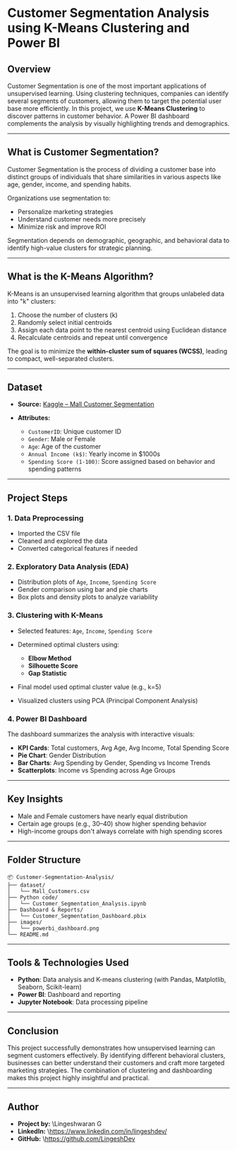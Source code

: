 # Customer Segmentation Analysis using K-Means Clustering and Power BI

## Overview

Customer Segmentation is one of the most important applications of unsupervised learning. Using clustering techniques, companies can identify several segments of customers, allowing them to target the potential user base more efficiently. In this project, we use **K-Means Clustering** to discover patterns in customer behavior. A Power BI dashboard complements the analysis by visually highlighting trends and demographics.

---

## What is Customer Segmentation?

Customer Segmentation is the process of dividing a customer base into distinct groups of individuals that share similarities in various aspects like age, gender, income, and spending habits.

Organizations use segmentation to:

* Personalize marketing strategies
* Understand customer needs more precisely
* Minimize risk and improve ROI

Segmentation depends on demographic, geographic, and behavioral data to identify high-value clusters for strategic planning.

---

## What is the K-Means Algorithm?

K-Means is an unsupervised learning algorithm that groups unlabeled data into "k" clusters:

1. Choose the number of clusters (k)
2. Randomly select initial centroids
3. Assign each data point to the nearest centroid using Euclidean distance
4. Recalculate centroids and repeat until convergence

The goal is to minimize the **within-cluster sum of squares (WCSS)**, leading to compact, well-separated clusters.

---

## Dataset

* **Source:** [Kaggle – Mall Customer Segmentation](https://www.kaggle.com/nelakurthisudheer/mall-customer-segmentation)
* **Attributes:**

  * `CustomerID`: Unique customer ID
  * `Gender`: Male or Female
  * `Age`: Age of the customer
  * `Annual Income (k$)`: Yearly income in \$1000s
  * `Spending Score (1-100)`: Score assigned based on behavior and spending patterns

---

## Project Steps

### 1. Data Preprocessing

* Imported the CSV file
* Cleaned and explored the data
* Converted categorical features if needed

### 2. Exploratory Data Analysis (EDA)

* Distribution plots of `Age`, `Income`, `Spending Score`
* Gender comparison using bar and pie charts
* Box plots and density plots to analyze variability

### 3. Clustering with K-Means

* Selected features: `Age`, `Income`, `Spending Score`
* Determined optimal clusters using:

  * **Elbow Method**
  * **Silhouette Score**
  * **Gap Statistic**
* Final model used optimal cluster value (e.g., k=5)
* Visualized clusters using PCA (Principal Component Analysis)

### 4. Power BI Dashboard

The dashboard summarizes the analysis with interactive visuals:

* **KPI Cards**: Total customers, Avg Age, Avg Income, Total Spending Score
* **Pie Chart**: Gender Distribution
* **Bar Charts**: Avg Spending by Gender, Spending vs Income Trends
* **Scatterplots**: Income vs Spending across Age Groups

---

## Key Insights

* Male and Female customers have nearly equal distribution
* Certain age groups (e.g., 30–40) show higher spending behavior
* High-income groups don't always correlate with high spending scores

---

## Folder Structure

```
📦 Customer-Segmentation-Analysis/
├── dataset/
│   └── Mall_Customers.csv
├── Python code/
│   └── Customer_Segmentation_Analysis.ipynb
├── Dashboard & Reports/
│   └── Customer_Segmentation_Dashboard.pbix
├── images/
│   └── powerbi_dashboard.png
└── README.md
```

---

## Tools & Technologies Used

* **Python**: Data analysis and K-means clustering (with Pandas, Matplotlib, Seaborn, Scikit-learn)
* **Power BI**: Dashboard and reporting
* **Jupyter Notebook**: Data processing pipeline

---

## Conclusion

This project successfully demonstrates how unsupervised learning can segment customers effectively. By identifying different behavioral clusters, businesses can better understand their customers and craft more targeted marketing strategies. The combination of clustering and dashboarding makes this project highly insightful and practical.

---

## Author

* **Project by:** \Lingeshwaran G 
* **LinkedIn:** \https://www.linkedin.com/in/lingeshdev/
* **GitHub:** \https://github.com/LingeshDev
